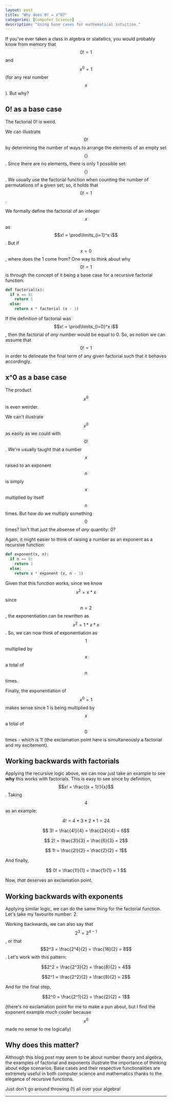 ```yaml
---
layout: post
title: "Why does 0! = x^0?"
categories: [Computer Science]
description: "Using base cases for mathematical intuition."
---
```


If you've ever taken a class in algebra or statistics, you would probably know from memory that $$0! = 1$$ and $$ x^0 = 1$$ (for any real number $$x$$). But why?

## 0! as a base case

The factorial 0! is weird.

We can illustrate $$0!$$ by determining the number of ways to arrange the elements of an empty set $$\{\}$$. Since there are no elements, there is only 1 possible set: $$\{\}$$. We usually use the factorial function when counting the number of permutations of a given set; so, it holds that $$0! = 1$$.

We formally define the factorial of an integer $$x$$ as $$x! = \prod\limits_{i=1}^x i$$. But if $$x = 0$$, where does the 1 come from? One way to think about why $$0! = 1$$ is through the concept of it being a base case for a recursive factorial function:

```python
def factorial(x):
  if x == 0:
    return 1
  else:
    return x * factorial (x - 1)
```

If the definition of factorial was $$x! = \prod\limits_{i=0}^x i$$, then the factorial of *any* number would be equal to 0. So, as notion we can assume that $$0! = 1$$ in order to delineate the final term of any given factorial such that it behaves accordingly.

## x^0 as a base case

The product $$x^0$$ is even weirder. 

We can't illustrate $$x^0$$ as easily as we could with $$0!$$. We're usually taught that a number $$x$$ raised to an exponent $$n$$ is simply $$x$$ multiplied by itself $$n$$ times. But how do we multiply something $$0$$ times? Isn't that just the absense of *any* quantity: 0? 

Again, it might easier to think of raising a number as an exponent as a recursive function:

```python
def exponent(x, n):
  if n == 0:
    return 1
  else:
    return x * exponent (x, n - 1)
```

Given that this function works, since we know $$x^2 = x * x$$ since $$n = 2$$, the exponentiation can be rewritten as $$x^2 = 1 * x * x$$. So, we can now think of exponentiation as $$1$$ multiplied by $$x$$ a total of $$n$$ times. 

Finally, the exponentiation of $$x^0 = 1$$ makes sense since 1 is being multiplied by $$x$$ a total of $$0$$ times - which is 1! (the exclamation point here is simultaneously a factorial and my excitement).

## Working backwards with factorials

Applying the recursive logic above, we can now just take an example to see **why** this works with factorials. This is easy to see since by definition, $$x! = \frac{(x + 1)!}{x}$$. Taking $$4$$ as an example:

$$ 4! = 4 * 3 * 2 * 1 = 24$$

$$ 3! = \frac{4!}{4} = \frac{24}{4} = 6$$

$$ 2! = \frac{3!}{3} = \frac{6}{3} = 2$$

$$ 1! = \frac{2!}{2} = \frac{2}{2} = 1$$

And finally,

$$ 0! = \frac{1!}{1} = \frac{1}{1} = 1 $$

Now, *that* deserves an exclamation point.

## Working backwards with exponents

Applying similar logic, we can do the same thing for the factorial function. Let's take my favourite number: 2. 

Working backwards, we can also say that $$2^3 = 2^{4 - 1}$$, or that $$2^3 = \frac{2^4}{2} = \frac{16}{2} = 8$$. Let's work with this pattern:

$$2^2 = \frac{2^3}{2} = \frac{8}{2} = 4$$

$$2^1 = \frac{2^2}{2} = \frac{8}{2} = 2$$

And for the final step,

$$2^0 = \frac{2^1}{2} = \frac{2}{2} = 1$$

(there's no exclamation point for me to make a pun about, but I find the exponent example *much* cooler because $$x^0$$ made no sense to me logically)

## Why does this matter?
Although this blog post may seem to be about number theory and algebra, the examples of factorial and exponents illustrate the importance of thinking about edge scenarios. Base cases and their respective functionalities are extremely useful in both computer science and mathematics thanks to the elegance of recursive functions.

Just don't go around throwing (!) all over your algebra! 

- - - -
